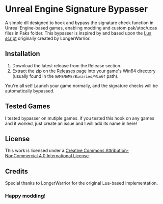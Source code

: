 # Unreal Engine Signature Bypasser

A simple dll designed to hook and bypass the signature check function in Unreal Engine-based games, enabling modding and custom pak/utoc/ucas files in Paks folder. This bypasser is inspired by and based upon the [Lua script](https://gist.github.com/Buckminsterfullerene02/90077ce81c0fd908144498869f4ea288) originally created by LongerWarrior.

## Installation

1. Download the latest release from the Release section.
2. Extract the zip on the [Releases](https://github.com/rm-NoobInCoding/UniversalSigBypasser/releases) page into your game's Win64 directory (usually found in the `GAMENAME/Binaries/Win64` path).

You're all set! Launch your game normally, and the signature checks will be automatically bypassed.

## Tested Games
I tested bypasser on mutiple games. if you tested this hook on any games and it worked, just create an issue and I will add its name in here!

## License

This work is licensed under a [Creative Commons Attribution-NonCommercial 4.0 International License](https://creativecommons.org/licenses/by-nc/4.0/).

## Credits

Special thanks to LongerWarrior for the original Lua-based implementation.

### Happy modding!
